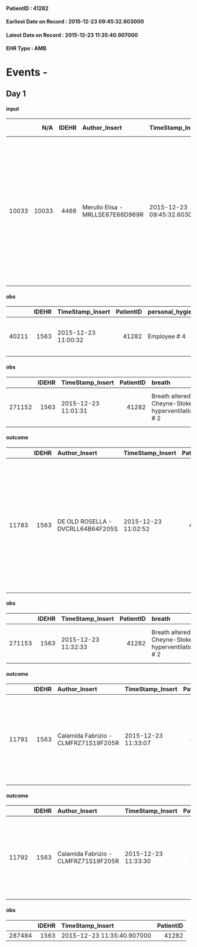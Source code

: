 
#### PatientID : 41282
#### Earliest Date on Record : 2015-12-23 09:45:32.603000
#### Latest Date on Record : 2015-12-23 11:35:40.907000
#### EHR Type : AMB

# Events - 

## Day 1

#### input
|       |    N/A |   IDEHR | Author_Insert                    | TimeStamp_Insert           | EHRType   |   PatientID |   IDDigitalSignDocument | persone_vicine   |   Unnamed: 0_x.1 |   IDANAMNESI_SOCIALE | Patient   | FamigliaAltro   | Paziente_T   | FamigliaAltro_T   |   Non_Rilevabile_x.1 | Note_Non_Rilevabile_x.1   | opt_Problemi   | Note_I                                                                                                                                                                                                                                          | ds_note_timori                                                    | chk_contr_sintomi   | opt_paziente_a   | opt_famiglia_a   | opt_adeguatezza   | opt_paziente_solo   | ds_note_con                                                                                                                                                                                           | opt_presente_assente   | Caregiver_principale   | opt_capacita   | ds_familiari_coinv   | opt_necessario   | opt_presente   | opt_risorse_ec   | opt_paziente_psi   | opt_Ins_vol   | ds_note_prio                                                                                                                      | opt_paziente_ad   | opt_caregiver_ad   | opt_esenzione   | opt_inv_civile   |   ds_codice_es | Needs     | Domestic partnership   | Fragility   | opt_disponibilita_f   | opt_indennita_acc   | opt_legge   | opt_famiglia_psi   |
|------:|-------:|--------:|:---------------------------------|:---------------------------|:----------|------------:|------------------------:|:-----------------|-----------------:|---------------------:|:----------|:----------------|:-------------|:------------------|---------------------:|:--------------------------|:---------------|:------------------------------------------------------------------------------------------------------------------------------------------------------------------------------------------------------------------------------------------------|:------------------------------------------------------------------|:--------------------|:-----------------|:-----------------|:------------------|:--------------------|:------------------------------------------------------------------------------------------------------------------------------------------------------------------------------------------------------|:-----------------------|:-----------------------|:---------------|:---------------------|:-----------------|:---------------|:-----------------|:-------------------|:--------------|:----------------------------------------------------------------------------------------------------------------------------------|:------------------|:-------------------|:----------------|:-----------------|---------------:|:----------|:-----------------------|:------------|:----------------------|:--------------------|:------------|:-------------------|
| 10033 |  10033 |    4468 | Merullo Elisa - MRLLSE87E66D969R | 2015-12-23 09:45:32.603000 | AMB       |       41282 |                  222533 | N/A              |             2127 |                 1436 | Si#1      | Si#1            | No#0         | Si#1              |                    0 | NR                        | No#0           | La pz al momento non √® sedata e difficilmente contattabile. I familiari sono tutti consapevoli del peggioramento del quadro clinico e della prognosi infausta. Vorrebbero il trasferimento in hospice per dare un po di dignit√† alla paziente | La famiglia chiede un accompagnamento qualitativamente dignitoso. | controllo sintomi#0 | Indefinite#2     | Congruenti#1     | Si#1              | No#0                | La pz vive con il coniuge. Presenti due figli che vivono rispettivamente a Bergamo e a Milano. A colloquio era presente anche il cognato che vive in Puglia e che ritorner√† prossimamente in Puglia. | Presente#1             | spouse                 | Adeguato#0     | sons                 | No#0             | No#0           | Adeguate#1       | No#0               | No#0          | La pz √® sedata, la famiglia vorrebbe il trasferimento in Hospice per favorire un accompagnamento in maniera dignitosa per la pz. | Parziale#1        | Totale#2           | Si#1            | No#0             |             48 | Clinici#0 | Coniuge/Convivente#0   | nessuna#0   | Da verificare#2       | No#0                | No#0        | No#0               |

#### obs
|       |   IDEHR | TimeStamp_Insert    |   PatientID | personal_hygiene   | urine_elimination   | mobility     | active_diuresis     | motor_performance                                                                       |
|------:|--------:|:--------------------|------------:|:-------------------|:--------------------|:-------------|:--------------------|:----------------------------------------------------------------------------------------|
| 40211 |    1563 | 2015-12-23 11:00:32 |       41282 | Employee # 4       | Employee # 4        | Employee # 4 | active diuresis # 0 | 20% - Patient with serious impairment of organ functions, one or irreversible pi√π # 02 |

#### obs
|        |   IDEHR | TimeStamp_Insert    |   PatientID | breath                                             | consolability                                          | body_language   | facial_expression           |
|-------:|--------:|:--------------------|------------:|:---------------------------------------------------|:-------------------------------------------------------|:----------------|:----------------------------|
| 271152 |    1563 | 2015-12-23 11:01:31 |       41282 | Breath altered. Cheyne-Stokes hyperventilation # 2 | Inconsolable. Do not get distracted n√ © reassures # 2 | Relaxed # 0     | Smiling or inexpressive # 0 |

#### outcome
|       |   IDEHR | Author_Insert                     | TimeStamp_Insert    |   PatientID |   IDDigitalSignDocument |   IDPAI_VIDAS | opt_problem                         |   opt_problem_num | opt_obiettivo                                                                                                                                                                              |   opt_obiettivo_num | opt_stato_problema   |   opt_stato_problema_num | opt_interventi                                                                                                                                                                                                      |   opt_interventi_num |
|------:|--------:|:----------------------------------|:--------------------|------------:|------------------------:|--------------:|:------------------------------------|------------------:|:-------------------------------------------------------------------------------------------------------------------------------------------------------------------------------------------|--------------------:|:---------------------|-------------------------:|:--------------------------------------------------------------------------------------------------------------------------------------------------------------------------------------------------------------------|---------------------:|
| 11783 |    1563 | DE OLD ROSELLA - DVCRLL64B64F205S | 2015-12-23 11:02:52 |       41282 |                  222670 |         13816 | Deficit in the care of s√® # 25 = 0 |                 4 | Maintain dignity ¬ † of the patient, where possible, helping him to accept their own limitations, considering himself realistic and objective (eating, bathing, dressing, delete) # 42 = 0 |                   4 | Open Problem # 1     |                        1 | PAI Implementation - Ensuring the right privacy # 182 = 0; Counseling - Encourage to express feelings about the care deficit s # 184 = 0; PAI Implementation - completely replace the activity † everyday # 183 = 0 |                    4 |

#### obs
|        |   IDEHR | TimeStamp_Insert    |   PatientID | breath                                             | consolability                                          | body_language   | facial_expression                       |
|-------:|--------:|:--------------------|------------:|:---------------------------------------------------|:-------------------------------------------------------|:----------------|:----------------------------------------|
| 271153 |    1563 | 2015-12-23 11:32:33 |       41282 | Breath altered. Cheyne-Stokes hyperventilation # 2 | Inconsolable. Do not get distracted n√ © reassures # 2 | Relaxed # 0     | Sad, anxious, contracted (frowning) # 1 |

#### outcome
|       |   IDEHR | Author_Insert                        | TimeStamp_Insert    |   PatientID |   IDDigitalSignDocument |   IDPAI_VIDAS | opt_problem                    |   opt_problem_num | opt_obiettivo                |   opt_obiettivo_num | opt_stato_problema   |   opt_stato_problema_num | opt_interventi                                                                                                                                           |   opt_interventi_num |
|------:|--------:|:-------------------------------------|:--------------------|------------:|------------------------:|--------------:|:-------------------------------|------------------:|:-----------------------------|--------------------:|:---------------------|-------------------------:|:---------------------------------------------------------------------------------------------------------------------------------------------------------|---------------------:|
| 11791 |    1563 | Calamida Fabrizio - CLMFRZ71S19F205R | 2015-12-23 11:33:07 |       41282 |                  222722 |         13824 | Abnormal neurological # 30 = 0 |                 4 | Palliative sedation # 60 = 0 |                   4 | Open Problem # 1     |                        1 | PAI Implementation - properly I administer the drugs as prescription # 490 = 0; PAI Implementation - To evaluate the efficacy of drug delivery # 491 = 0 |                    4 |

#### outcome
|       |   IDEHR | Author_Insert                        | TimeStamp_Insert    |   PatientID |   IDDigitalSignDocument |   IDPAI_VIDAS | opt_problem                                                |   opt_problem_num | opt_obiettivo                                                                                                   |   opt_obiettivo_num | opt_stato_problema   |   opt_stato_problema_num | opt_interventi                                                                   |   opt_interventi_num |
|------:|--------:|:-------------------------------------|:--------------------|------------:|------------------------:|--------------:|:-----------------------------------------------------------|------------------:|:----------------------------------------------------------------------------------------------------------------|--------------------:|:---------------------|-------------------------:|:---------------------------------------------------------------------------------|---------------------:|
| 11792 |    1563 | Calamida Fabrizio - CLMFRZ71S19F205R | 2015-12-23 11:33:30 |       41282 |                  222723 |         13825 | Alteration or risk of impairment of lung function # 26 = 0 |                 3 | The patient will present deeper breaths with effective removal of the pulmonary secretions, if present # 43 = 0 |                   4 | Open Problem # 1     |                        1 | Implementation PAI - Evaluate the effectiveness of drug administration # 234 = 0 |                    4 |

#### obs
|        |   IDEHR | TimeStamp_Insert           |   PatientID |
|-------:|--------:|:---------------------------|------------:|
| 287484 |    1563 | 2015-12-23 11:35:40.907000 |       41282 |


